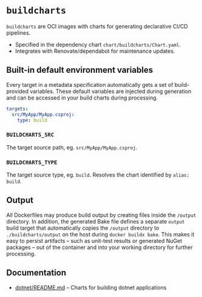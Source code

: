 # `buildcharts`

`buildcharts` are OCI images with charts for generating declarative CI/CD pipelines.

- Specified in the dependency chart `chart/buildcharts/Chart.yaml`.
- Integrates with Renovate/dependabot for maintenance updates.

## Built-in default environment variables

Every target in a metadata specification automatically gets a set of build-provided variables. These default variables are injected during generation and can be accessed in your build charts during processing.

```yaml
targets:
  src/MyApp/MyApp.csproj:
    type: build
```

### `BUILDCHARTS_SRC`
The target source path, eg. `src/MyApp/MyApp.csproj`.

### `BUILDCHARTS_TYPE`
The target source type, eg. `build`. Resolves the chart identified by `alias: build`.

## Output

All Dockerfiles may produce build output by creating files inside the `/output` directory.  In addition, the generated Bake file defines a separate `output` build target that automatically copies the `/output` directory to `./buildcharts/output` on the host during `docker buildx bake`.  This makes it easy to persist artifacts – such as unit-test results or generated NuGet packages – out of the container and into your working directory for further processing.

## Documentation
- [dotnet/README.md](dotnet/README.md) – Charts for building dotnet applications
